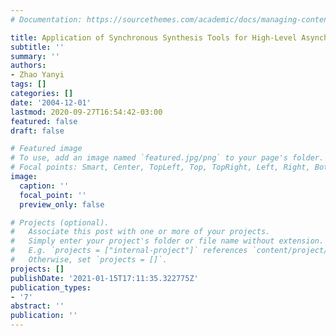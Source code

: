 ```yaml
---
# Documentation: https://sourcethemes.com/academic/docs/managing-content/

title: Application of Synchronous Synthesis Tools for High-Level Asynchronous Design
subtitle: ''
summary: ''
authors:
- Zhao Yanyi
tags: []
categories: []
date: '2004-12-01'
lastmod: 2020-09-27T16:54:42-03:00
featured: false
draft: false

# Featured image
# To use, add an image named `featured.jpg/png` to your page's folder.
# Focal points: Smart, Center, TopLeft, Top, TopRight, Left, Right, BottomLeft, Bottom, BottomRight.
image:
  caption: ''
  focal_point: ''
  preview_only: false

# Projects (optional).
#   Associate this post with one or more of your projects.
#   Simply enter your project's folder or file name without extension.
#   E.g. `projects = ["internal-project"]` references `content/project/deep-learning/index.md`.
#   Otherwise, set `projects = []`.
projects: []
publishDate: '2021-01-15T17:11:35.322775Z'
publication_types:
- '7'
abstract: ''
publication: ''
---
```

